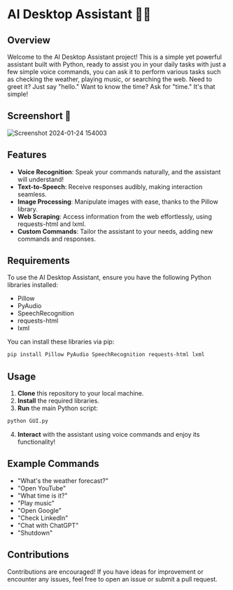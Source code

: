 # AI Desktop Assistant 🤖💼

## Overview
Welcome to the AI Desktop Assistant project! This is a simple yet powerful assistant built with Python, ready to assist you in your daily tasks with just a few simple voice commands,
you can ask it to perform various tasks such as checking the weather, playing music, or searching the web. Need to greet it? Just say "hello." Want to know the time? Ask for "time."
It's that simple!

## Screenshort 📸
![Screenshot 2024-01-24 154003](https://github.com/Varunyadavgithub/AI-Desktop-Assistant-/assets/134674472/f313eb45-0b88-41aa-8183-ecda93df9466)


## Features
- **Voice Recognition**: Speak your commands naturally, and the assistant will understand!
- **Text-to-Speech**: Receive responses audibly, making interaction seamless.
- **Image Processing**: Manipulate images with ease, thanks to the Pillow library.
- **Web Scraping**: Access information from the web effortlessly, using requests-html and lxml.
- **Custom Commands**: Tailor the assistant to your needs, adding new commands and responses.

## Requirements
To use the AI Desktop Assistant, ensure you have the following Python libraries installed:

- Pillow
- PyAudio
- SpeechRecognition
- requests-html
- lxml

You can install these libraries via pip:
```bash
pip install Pillow PyAudio SpeechRecognition requests-html lxml
```

## Usage
1. **Clone** this repository to your local machine.
2. **Install** the required libraries.
3. **Run** the main Python script:
```bash
python GUI.py
```
4. **Interact** with the assistant using voice commands and enjoy its functionality!

## Example Commands
- "What's the weather forecast?"
- "Open YouTube"
- "What time is it?"
- "Play music"
- "Open Google"
- "Check LinkedIn"
- "Chat with ChatGPT"
- "Shutdown"

## Contributions
Contributions are encouraged! If you have ideas for improvement or encounter any issues, feel free to open an issue or submit a pull request.

